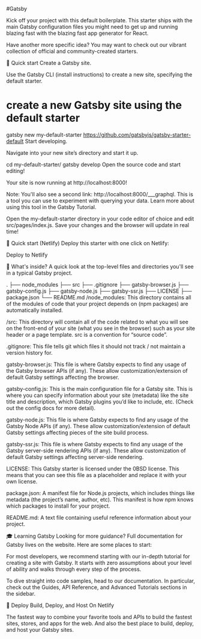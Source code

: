#Gatsby

Kick off your project with this default boilerplate. This starter ships with the main Gatsby configuration files you might need to get up and running blazing fast with the blazing fast app generator for React.

Have another more specific idea? You may want to check out our vibrant collection of official and community-created starters.

🚀 Quick start
Create a Gatsby site.

Use the Gatsby CLI (install instructions) to create a new site, specifying the default starter.

# create a new Gatsby site using the default starter
gatsby new my-default-starter https://github.com/gatsbyjs/gatsby-starter-default
Start developing.

Navigate into your new site’s directory and start it up.

cd my-default-starter/
gatsby develop
Open the source code and start editing!

Your site is now running at http://localhost:8000!

Note: You'll also see a second link: http://localhost:8000/___graphql. This is a tool you can use to experiment with querying your data. Learn more about using this tool in the Gatsby Tutorial.

Open the my-default-starter directory in your code editor of choice and edit src/pages/index.js. Save your changes and the browser will update in real time!

🚀 Quick start (Netlify)
Deploy this starter with one click on Netlify:

Deploy to Netlify

🧐 What's inside?
A quick look at the top-level files and directories you'll see in a typical Gatsby project.

.
├── node_modules
├── src
├── .gitignore
├── gatsby-browser.js
├── gatsby-config.js
├── gatsby-node.js
├── gatsby-ssr.js
├── LICENSE
├── package.json
└── README.md
/node_modules: This directory contains all of the modules of code that your project depends on (npm packages) are automatically installed.

/src: This directory will contain all of the code related to what you will see on the front-end of your site (what you see in the browser) such as your site header or a page template. src is a convention for “source code”.

.gitignore: This file tells git which files it should not track / not maintain a version history for.

gatsby-browser.js: This file is where Gatsby expects to find any usage of the Gatsby browser APIs (if any). These allow customization/extension of default Gatsby settings affecting the browser.

gatsby-config.js: This is the main configuration file for a Gatsby site. This is where you can specify information about your site (metadata) like the site title and description, which Gatsby plugins you’d like to include, etc. (Check out the config docs for more detail).

gatsby-node.js: This file is where Gatsby expects to find any usage of the Gatsby Node APIs (if any). These allow customization/extension of default Gatsby settings affecting pieces of the site build process.

gatsby-ssr.js: This file is where Gatsby expects to find any usage of the Gatsby server-side rendering APIs (if any). These allow customization of default Gatsby settings affecting server-side rendering.

LICENSE: This Gatsby starter is licensed under the 0BSD license. This means that you can see this file as a placeholder and replace it with your own license.

package.json: A manifest file for Node.js projects, which includes things like metadata (the project’s name, author, etc). This manifest is how npm knows which packages to install for your project.

README.md: A text file containing useful reference information about your project.

🎓 Learning Gatsby
Looking for more guidance? Full documentation for Gatsby lives on the website. Here are some places to start:

For most developers, we recommend starting with our in-depth tutorial for creating a site with Gatsby. It starts with zero assumptions about your level of ability and walks through every step of the process.

To dive straight into code samples, head to our documentation. In particular, check out the Guides, API Reference, and Advanced Tutorials sections in the sidebar.

💫 Deploy
Build, Deploy, and Host On Netlify

The fastest way to combine your favorite tools and APIs to build the fastest sites, stores, and apps for the web. And also the best place to build, deploy, and host your Gatsby sites.
